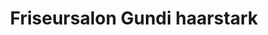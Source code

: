 ---
title: "Friseursalon Gundi haarstark"
url: /bad-urach/friseursalon-gundi-haarstark/
shop: Friseur
---